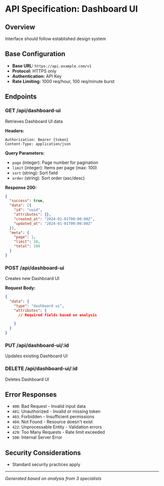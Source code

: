 # API Specification: Dashboard UI

## Overview
Interface should follow established design system

## Base Configuration
- **Base URL:** `https://api.example.com/v1`
- **Protocol:** HTTPS only
- **Authentication:** API Key
- **Rate Limiting:** 1000 req/hour, 100 req/minute burst

## Endpoints

### GET /api/dashboard-ui
Retrieves Dashboard UI data

**Headers:**
```
Authorization: Bearer {token}
Content-Type: application/json
```

**Query Parameters:**
- `page` (integer): Page number for pagination
- `limit` (integer): Items per page (max: 100)
- `sort` (string): Sort field
- `order` (string): Sort order (asc/desc)

**Response 200:**
```json
{
  "success": true,
  "data": [{
    "id": "uuid",
    "attributes": {},
    "created_at": "2024-01-01T00:00:00Z",
    "updated_at": "2024-01-01T00:00:00Z"
  }],
  "meta": {
    "page": 1,
    "limit": 10,
    "total": 100
  }
}
```

### POST /api/dashboard-ui
Creates new Dashboard UI

**Request Body:**
```json
{
  "data": {
    "type": "dashboard ui",
    "attributes": {
      // Required fields based on analysis

    }
  }
}
```

### PUT /api/dashboard-ui/:id
Updates existing Dashboard UI

### DELETE /api/dashboard-ui/:id
Deletes Dashboard UI

## Error Responses
- `400`: Bad Request - Invalid input data
- `401`: Unauthorized - Invalid or missing token
- `403`: Forbidden - Insufficient permissions
- `404`: Not Found - Resource doesn't exist
- `422`: Unprocessable Entity - Validation errors
- `429`: Too Many Requests - Rate limit exceeded
- `500`: Internal Server Error

## Security Considerations
- Standard security practices apply

---
*Generated based on analysis from 3 specialists*
